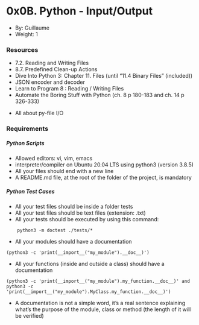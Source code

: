 # 0x0B. Python - Input/Output
*	By: Guillaume
*	 Weight: 1

###	Resources
*	7.2. Reading and Writing Files
*	8.7. Predefined Clean-up Actions
*	Dive Into Python 3: Chapter 11. Files (until “11.4 Binary Files” (included))
*	JSON encoder and decoder
*	Learn to Program 8 : Reading / Writing Files
*	Automate the Boring Stuff with Python (ch. 8 p 180-183 and ch. 14 p 326-333)
+	All about py-file I/O

###	Requirements
#####	Python Scripts
*	Allowed editors: vi, vim, emacs
*	 interpreter/compiler on Ubuntu 20.04 LTS using python3 (version 3.8.5)
*	All your files should end with a new line
*	A README.md file, at the root of the folder of the project, is mandatory

#####	Python Test Cases
*	All your test files should be inside a folder tests
*	All your test files should be text files (extension: .txt)
*	All your tests should be executed by using this command: 
```
	python3 -m doctest ./tests/*
```
*	All your modules should have a documentation
```
(python3 -c 'print(__import__("my_module").__doc__)')
```
*	All your functions (inside and outside a class) should have a documentation
```
(python3 -c 'print(__import__("my_module").my_function.__doc__)' and python3 -c 'print(__import__("my_module").MyClass.my_function.__doc__)')
```
*	A documentation is not a simple word, it’s a real sentence explaining what’s the purpose of the module, class or method (the length of it will be verified)